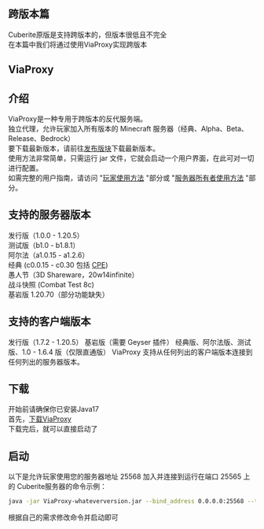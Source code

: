 ## 跨版本篇  
Cuberite原版是支持跨版本的，但版本很低且不完全  
在本篇中我们将通过使用ViaProxy实现跨版本  
## ViaProxy
## 介绍
ViaProxy是一种专用于跨版本的反代服务端。  
独立代理，允许玩家加入所有版本的 Minecraft 服务器（经典、Alpha、Beta、Release、Bedrock）  
要下载最新版本，请前往[发布版块](https://github.com/ViaVersion/ViaProxy#executable-jar-file)下载最新版本。  
使用方法非常简单，只需运行 jar 文件，它就会启动一个用户界面，在此可对一切进行配置。  
如需完整的用户指南，请访问 "[玩家使用方法](https://github.com/ViaVersion/ViaProxy#usage-for-players-gui) "部分或 "[服务器所有者使用方法](https://github.com/ViaVersion/ViaProxy#usage-for-server-owners-cli) "部分。  
## 支持的服务器版本
发行版（1.0.0 - 1.20.5）  
测试版（b1.0 - b1.8.1）  
阿尔法（a1.0.15 - a1.2.6）  
经典 (c0.0.15 - c0.30 包括 [CPE](https://wiki.vg/Classic_Protocol_Extension))  
愚人节（3D Shareware，20w14infinite）  
战斗快照 (Combat Test 8c)  
基岩版 1.20.70（部分功能缺失）  
## 支持的客户端版本
发行版（1.7.2 - 1.20.5）
基岩版（需要 Geyser 插件）
经典版、阿尔法版、测试版、1.0 - 1.6.4 版（仅限直通版）
ViaProxy 支持从任何列出的客户端版本连接到任何列出的服务器版本。
## 下载
开始前请确保你已安装Java17  
首先，[下载ViaProxy](https://github.com/ViaVersion/ViaProxy/releases/download/v3.2.0/ViaProxy-3.2.0.jar)  
下载完后，就可以直接启动了
## 启动
以下是允许玩家使用您的服务器地址 25568 加入并连接到运行在端口 25565 上的 Cuberite服务器的命令示例： 
``` bash
java -jar ViaProxy-whateverversion.jar --bind_address 0.0.0.0:25568 --target_ip 127.0.0.1:25565 --version 1.12.2
```
根据自己的需求修改命令并启动即可
